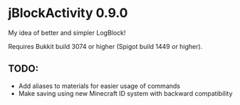 jBlockActivity 0.9.0
==============

My idea of better and simpler LogBlock!

Requires Bukkit build 3074 or higher (Spigot build 1449 or higher).

## TODO: 
* Add aliases to materials for easier usage of commands
* Make saving using new Minecraft ID system with backward compatibility
